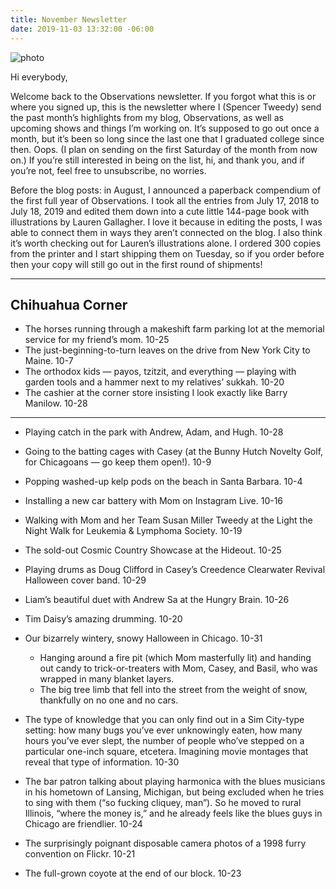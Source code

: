 ```yaml
---
title: November Newsletter
date: 2019-11-03 13:32:00 -06:00
---
```


![photo](https://ci3.googleusercontent.com/proxy/nZTwDc_MT_IFZ-vv9bEMoHWHrUNDZnCZWh7Bv8r8NrFhfNdPxJNQb3lrXD-A6X1Cqs8=s0-d-e1-ft#https://i.imgur.com/HOmeR7v.jpg)

Hi everybody,

Welcome back to the Observations newsletter. If you forgot what this is or where you signed up, this is the newsletter where I (Spencer Tweedy) send the past month’s highlights from my blog, Observations, as well as upcoming shows and things I’m working on. It’s supposed to go out once a month, but it’s been so long since the last one that I graduated college since then. Oops. (I plan on sending on the first Saturday of the month from now on.) If you’re still interested in being on the list, hi, and thank you, and if you’re not, feel free to unsubscribe, no worries.

Before the blog posts: in August, I announced a paperback compendium of the first full year of Observations. I took all the entries from July 17, 2018 to July 18, 2019 and edited them down into a cute little 144-page book with illustrations by Lauren Gallagher. I love it because in editing the posts, I was able to connect them in ways they aren’t connected on the blog. I also think it’s worth checking out for Lauren’s illustrations alone. I ordered 300 copies from the printer and I start shipping them on Tuesday, so if you order before then your copy will still go out in the first round of shipments!

----

## Chihuahua Corner

* The horses running through a makeshift farm parking lot at the memorial service for my friend’s mom. 10-25
* The just-beginning-to-turn leaves on the drive from New York City to Maine. 10-7
* The orthodox kids — payos, tzitzit, and everything — playing with garden tools and a hammer next to my relatives’ sukkah. 10-20
* The cashier at the corner store insisting I look exactly like Barry Manilow. 10-28

----

* Playing catch in the park with Andrew, Adam, and Hugh. 10-28
* Going to the batting cages with Casey (at the Bunny Hutch Novelty Golf, for Chicagoans — go keep them open!). 10-9
* Popping washed-up kelp pods on the beach in Santa Barbara. 10-4
* Installing a new car battery with Mom on Instagram Live. 10-16
* Walking with Mom and her Team Susan Miller Tweedy at the Light the Night Walk for Leukemia & Lymphoma Society. 10-19


* The sold-out Cosmic Country Showcase at the Hideout. 10-25
* Playing drums as Doug Clifford in Casey’s Creedence Clearwater Revival Halloween cover band. 10-29
* Liam’s beautiful duet with Andrew Sa at the Hungry Brain. 10-26
* Tim Daisy’s amazing drumming. 10-20

* Our bizarrely wintery, snowy Halloween in Chicago. 10-31
	* Hanging around a fire pit (which Mom masterfully lit) and handing out candy to trick-or-treaters with Mom, Casey, and Basil, who was wrapped in many blanket layers.
	* The big tree limb that fell into the street from the weight of snow, thankfully on no one and no cars.
* The type of knowledge that you can only find out in a Sim City-type setting: how many bugs you’ve ever unknowingly eaten, how many hours you’ve ever slept, the number of people who’ve stepped on a particular one-inch square, etcetera. Imagining movie montages that reveal that type of information. 10-30

* The bar patron talking about playing harmonica with the blues musicians in his hometown of Lansing, Michigan, but being excluded when he tries to sing with them (“so fucking cliquey, man”). So he moved to rural Illinois, “where the money is,” and he already feels like the blues guys in Chicago are friendlier. 10-24
* The surprisingly poignant disposable camera photos of a 1998 furry convention on Flickr. 10-21
* The full-grown coyote at the end of our block. 10-23

